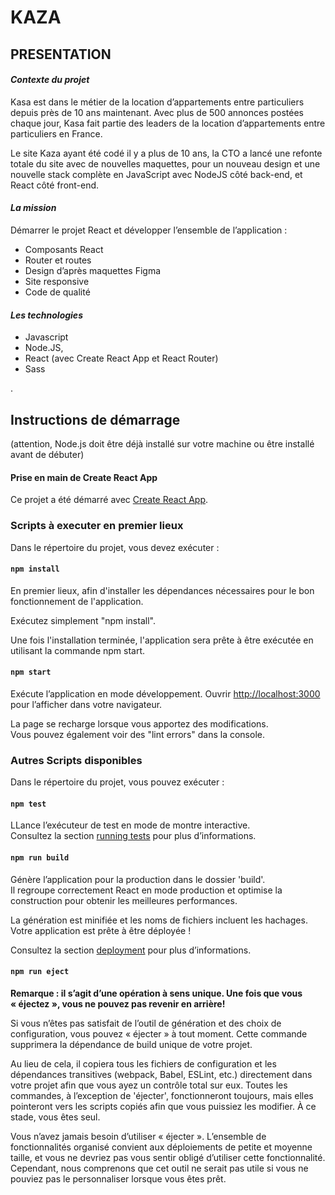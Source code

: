# **KAZA**  
  
  
## PRESENTATION

#### ***Contexte du projet***

Kasa est dans le métier de la location d’appartements entre particuliers depuis près de 10 ans maintenant. Avec plus de 500 annonces postées chaque jour, Kasa fait partie des leaders de la location d’appartements entre particuliers en France.

Le site Kaza ayant été codé il y a plus de 10 ans, la CTO a lancé une refonte totale du site avec de nouvelles maquettes, pour un nouveau design et une nouvelle stack complète en JavaScript avec NodeJS côté back-end, et React côté front-end.

#### ***La mission***

Démarrer le projet React et développer l’ensemble de l’application :
- Composants React
- Router et routes
- Design d’après maquettes Figma
- Site responsive
- Code de qualité

#### ***Les technologies***

- Javascript
- Node.JS,
- React (avec Create React App et React Router)
- Sass
  
  
.    
## Instructions de démarrage 

(attention, Node.js doit être déjà installé sur votre machine ou être installé avant de débuter)
#### **Prise en main de Create React App**

Ce projet a été démarré avec [Create React App](https://github.com/facebook/create-react-app).

### **Scripts à executer en premier lieux**


Dans le répertoire du projet, vous devez exécuter :
#### **`npm install`**

En premier lieux, afin d'installer les dépendances nécessaires pour le bon fonctionnement de l'application.

Exécutez simplement "npm install".

Une fois l'installation terminée, l'application sera prête à être exécutée en utilisant la commande npm start.

#### **`npm start`**

Exécute l’application en mode développement.
Ouvrir [http://localhost:3000](http://localhost:3000) pour l’afficher dans votre navigateur.

La page se recharge lorsque vous apportez des modifications.\
Vous pouvez également voir des "lint errors" dans la console.

### **Autres Scripts disponibles**

Dans le répertoire du projet, vous pouvez exécuter :
#### **`npm test`**

LLance l’exécuteur de test en mode de montre interactive.\
Consultez la section [running tests](https://facebook.github.io/create-react-app/docs/running-tests) pour plus d’informations.

#### **`npm run build`**

Génère l’application pour la production dans le dossier 'build'.\
Il regroupe correctement React en mode production et optimise la construction pour obtenir les meilleures performances.

La génération est minifiée et les noms de fichiers incluent les hachages.\
Votre application est prête à être déployée !

Consultez la section [deployment](https://facebook.github.io/create-react-app/docs/deployment) pour plus d’informations.

#### **`npm run eject`**

**Remarque : il s’agit d’une opération à sens unique. Une fois que vous « éjectez », vous ne pouvez pas revenir en arrière!**

Si vous n’êtes pas satisfait de l’outil de génération et des choix de configuration, vous pouvez « éjecter » à tout moment. Cette commande supprimera la dépendance de build unique de votre projet.

Au lieu de cela, il copiera tous les fichiers de configuration et les dépendances transitives (webpack, Babel, ESLint, etc.) directement dans votre projet afin que vous ayez un contrôle total sur eux. Toutes les commandes, à l’exception de 'éjecter', fonctionneront toujours, mais elles pointeront vers les scripts copiés afin que vous puissiez les modifier. À ce stade, vous êtes seul.

Vous n’avez jamais besoin d’utiliser « éjecter ». L’ensemble de fonctionnalités organisé convient aux déploiements de petite et moyenne taille, et vous ne devriez pas vous sentir obligé d’utiliser cette fonctionnalité. Cependant, nous comprenons que cet outil ne serait pas utile si vous ne pouviez pas le personnaliser lorsque vous êtes prêt.
